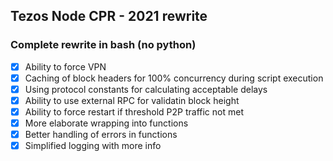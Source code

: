 ## Tezos Node CPR - 2021 rewrite 
### Complete rewrite in bash (no python)
* [x] Ability to force VPN
* [x] Caching of block headers for 100% concurrency during script execution
* [x] Using protocol constants for calculating acceptable delays
* [x] Ability to use external RPC for validatin block height
* [x] Ability to force restart if threshold P2P traffic not met
* [x] More elaborate wrapping into functions
* [x] Better handling of errors in functions
* [x] Simplified logging with more info